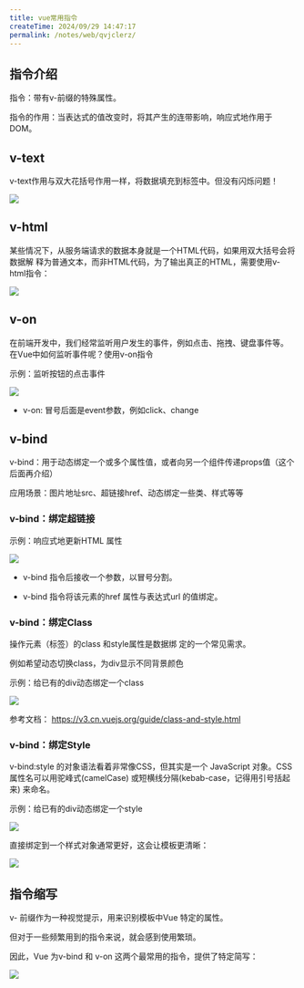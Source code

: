 ```yaml
---
title: vue常用指令
createTime: 2024/09/29 14:47:17
permalink: /notes/web/qvjclerz/
---
```

## 指令介绍 



指令：带有v-前缀的特殊属性。 

指令的作用：当表达式的值改变时，将其产生的连带影响，响应式地作用于DOM。



## v-text 



v-text作用与双大花括号作用一样，将数据填充到标签中。但没有闪烁问题！

![](/images/ABA979BF052B46B69C77D1F31852FAE2clipboard.png)



## v-html 



某些情况下，从服务端请求的数据本身就是一个HTML代码，如果用双大括号会将数据解 释为普通文本，而非HTML代码，为了输出真正的HTML，需要使用v-html指令：

![](/images/DF8B982A036945288AFE2BFFE3125916clipboard.png)

## v-on 



在前端开发中，我们经常监听用户发生的事件，例如点击、拖拽、键盘事件等。 在Vue中如何监听事件呢？使用v-on指令



示例：监听按钮的点击事件

![](/images/D93ADECB822D46438C965AD7BB9AD340clipboard.png)

- v-on: 冒号后面是event参数，例如click、change



## v-bind 



v-bind：用于动态绑定一个或多个属性值，或者向另一个组件传递props值（这个后面再介绍） 

应用场景：图片地址src、超链接href、动态绑定一些类、样式等等



### v-bind：绑定超链接

示例：响应式地更新HTML 属性

![](/images/D88777C6B9D54060BFDF3D62827BDF13clipboard.png)

- v-bind 指令后接收一个参数，以冒号分割。 

- v-bind 指令将该元素的href 属性与表达式url 的值绑定。



### v-bind：绑定Class



操作元素（标签）的class 和style属性是数据绑 定的一个常见需求。 

例如希望动态切换class，为div显示不同背景颜色



示例：给已有的div动态绑定一个class

![](/images/ADC3E480F0C24E908EB0A8B958DBFF85clipboard.png)

参考文档： https://v3.cn.vuejs.org/guide/class-and-style.html



### v-bind：绑定Style



v-bind:style 的对象语法看着非常像CSS，但其实是一个 JavaScript 对象。CSS 属性名可以用驼峰式(camelCase) 或短横线分隔(kebab-case，记得用引号括起来) 来命名。



示例：给已有的div动态绑定一个style

![](/images/0FF0A1E3D6B7469085F719CED6242DFAclipboard.png)

直接绑定到一个样式对象通常更好，这会让模板更清晰：

![](/images/69E780729B6E440D9B72C0ACFBCD5800clipboard.png)



## 指令缩写



v- 前缀作为一种视觉提示，用来识别模板中Vue 特定的属性。 

但对于一些频繁用到的指令来说，就会感到使用繁琐。 

因此，Vue 为v-bind 和 v-on 这两个最常用的指令，提供了特定简写：

![](/images/6ABFBD3ADA334D08B2834C180F91595Aclipboard.png)















